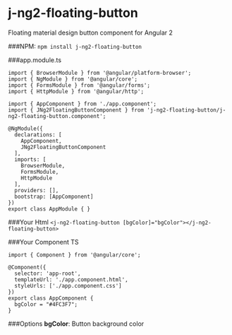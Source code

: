 # j-ng2-floating-button
Floating material design button component for Angular 2

###NPM:
`npm install j-ng2-floating-button`

###app.module.ts

    import { BrowserModule } from '@angular/platform-browser';
    import { NgModule } from '@angular/core';
    import { FormsModule } from '@angular/forms';
    import { HttpModule } from '@angular/http';

    import { AppComponent } from './app.component';
    import { JNg2FloatingButtonComponent } from 'j-ng2-floating-button/j-ng2-floating-button.component';

    @NgModule({
      declarations: [
        AppComponent,
        JNg2FloatingButtonComponent
      ],
      imports: [
        BrowserModule,
        FormsModule,
        HttpModule
      ],
      providers: [],
      bootstrap: [AppComponent]
    })
    export class AppModule { }
    

###Your Html
`<j-ng2-floating-button [bgColor]="bgColor"></j-ng2-floating-button>`

###Your Component TS

    import { Component } from '@angular/core';

    @Component({
      selector: 'app-root',
      templateUrl: './app.component.html',
      styleUrls: ['./app.component.css']
    })
    export class AppComponent {
      bgColor = "#4FC3F7";
    }
    
###Options
**bgColor**: Button background color
